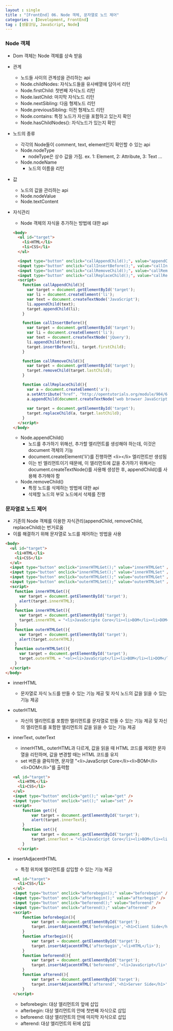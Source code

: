 ```yaml
---
layout : single
title : "[FrontEnd] 06. Node 객체, 문자열로 노드 제어"
categories : [Development, FrontEnd]
tag : [생활코딩, JavaScript, Node]
---
```

### Node 객체
* Dom 객체는 Node 객체를 상속 받음
* 관계
  * 노드들 사이의 관계성을 관리하는 api
  * Node.childNodes: 자식노드들을 유사배열에 담아서 리턴
  * Node.firstChild: 첫번째 자식노드 리턴
  * Node.lastChild: 마지막 자식노드 리턴
  * Node.nextSibling: 다음 형제노드 리턴
  * Node.previousSibling: 이전 형제노드 리턴
  * Node.contains: 특정 노드가 자신을 포함하고 있는지 확인
  * Node.hasChildNodes(): 자식노드가 있는지 확인
* 노드의 종류
  * 각각의 Node들이 comment, text, element인지 확인할 수 있는 api
  * Node.nodeType
    * nodeType은 상수 값을 가짐. ex. 1: Element, 2: Attribute, 3: Text ...
  * Node.nodeName
    * 노드의 이름을 리턴
* 값
  * 노드의 값을 관리하는 api
  * Node.nodeValue
  * Node.textContent
* 자식관리
  * Node 객체의 자식을 추가하는 방법에 대한 api
  
  ```html
  <body>
    <ul id="target">
      <li>HTML</li>
      <li>CSS</li>
    </ul>

    <input type="button" onclick="callAppendChild();", value="appendChild()">
    <input type="button" onclick="callInsertBefore();", value="callInsertBefore()">
    <input type="button" onclick="callRemoveChild();", value="callRemoveChild()">
    <input type="button" onclick="callReplaceChild();", value="callReplaceChild()">
    <script>
      function callAppendChild(){
        var target = document.getElementById('target');
        var li = document.createElement('li');
        var text = document.createTextNode('JavaScript');
        li.appendChild(text);
        target.appendChild(li);
      }

      function callInsertBefore(){
        var target = document.getElementById('target');
        var li = document.createElement('li');
        var text = document.createTextNode('jQuery');
        li.appendChild(text);
        target.insertBefore(li, target.firstChild);
      }

      function callRemoveChild(){
        var target = document.getElementById('target');
        target.removeChild(target.lastChild);
      }

      function callReplaceChild(){
        var a = document.createElement('a');
        a.setAttribute("href", "http://opentutorials.org/module/904/6701");
        a.appendChild(document.createTextNode('web browser JavaScript'));
        
        var target = document.getElementById('target');
        target.replaceChild(a, target.lastChild);
      }
    </script>
  </body>
  ```
  
  * Node.appendChild()
    * 노드를 추가하기 위해선, 추가할 엘리먼트를 생성해야 하는데, 이것은 document 객체의 기능
    * document.createElement('li')를 진행하면 \<li\>\<\/li\> 엘리먼트만 생성됨
    * 이는 빈 엘리먼트이기 때문에, 이 엘리먼트에 값을 추가하기 위해서는 document.createTextNode()를 사용해 생성한 후, appendChild()를 사용해 추가해야 함
  * Node.removeChild()
    * 특정 노드를 삭제하는 방법에 대한 api
    * 삭제할 노드의 부모 노드에서 삭제를 진행

### 문자열로 노드 제어
* 기존의 Node 객체를 이용한 자식관리(appendChild, removeChild, replaceChild)는 번거로움
* 이를 해결하기 위해 문자열로 노드를 제어하는 방법을 사용

```html
<body>
  <ul id="target">
    <li>HTML</li>
    <li>CSS</li>
  </ul>
  <input type="button" onclick="innerHTMLGet();" value="innerHTMLGet" />
  <input type="button" onclick="innerHTMLSet();" value="innerHTMLSet" />
  <input type="button" onclick="outerHTMLGet();" value="outerHTMLGet" />
  <input type="button" onclick="outerHTMLSet();" value="outerHTMLSet" />
  <script>
    function innerHTMLGet(){
      var target = document.getElementById('target');
      alert(target.innerHTML);
    }
    function innerHTMLSet(){
      var target = document.getElementById('target');
      target.innerHTML = "<li>JavaScripte Core</li><li>BOM</li><li>DOM</li>";
    }
    function outerHTMLGet(){
      var target = document.getElementById('target');
      alert(target.outerHTML);
    }
    function outerHTMLSet(){
      var target = document.getElementById('target');
      target.outerHTML = "<ol><li>JavaScript</li><li>BOM</li><li>DOM</li></ol>";
    }
  </script>
</body>
```
* innerHTML
  * 문자열로 자식 노드를 만들 수 있는 기능 제공 및 자식 노드의 값을 읽을 수 있는 기능 제공
* outerHTML
  * 자신의 엘리먼트를 포함한 엘리먼트를 문자열로 만들 수 있는 기능 제공 및 자신의 엘리먼트를 포함한 엘리먼트의 값을 읽을 수 있는 기능 제공
* innerText, outerText
  * innerHTML, outerHTML과 다르게, 값을 읽을 때 HTML 코드를 제외한 문자열을 리턴하며, 값을 변경할 때는 HTML 코드를 유지
  * set 버튼을 클릭하면, 문자열 "\<li\>JavaScript Core\</li\>\<li\>BOM\</li\>\<li\>DOM\</li\>"를 출력함
  
  ```html
  <ul id="target">
    <li>HTML</li>
    <li>CSS</li>
  </ul>
  <input type="button" onclick="get();" value="get" />
  <input type="button" onclick="set();" value="set" />
  <script>
      function get(){
          var target = document.getElementById('target');
          alert(target.innerText);
      }
      function set(){
          var target = document.getElementById('target');
          target.innerText = "<li>JavaScript Core</li><li>BOM</li><li>DOM</li>";
      }
    </script>
  ```

* insertAdjacentHTML
  * 특정 위치에 엘리먼트를 삽입할 수 있는 기능 제공
  
  ```html
  <ul id="target">
    <li>CSS</li>
  </ul>
  <input type="button" onclick="beforebegin();" value="beforebegin" />
  <input type="button" onclick="afterbegin();" value="afterbegin" />
  <input type="button" onclick="beforeend();" value="beforeend" />
  <input type="button" onclick="afterend();" value="afterend" />
  <script>
      function beforebegin(){
          var target = document.getElementById('target');
          target.insertAdjacentHTML('beforebegin','<h1>Client Side</h1>');
      }
      function afterbegin(){
          var target = document.getElementById('target');
          target.insertAdjacentHTML('afterbegin','<li>HTML</li>');
      }
      function beforeend(){
          var target = document.getElementById('target');
          target.insertAdjacentHTML('beforeend','<li>JavaScript</li>');
      }
      function afterend(){
          var target = document.getElementById('target');
          target.insertAdjacentHTML('afterend','<h1>Server Side</h1>');
      }
  </script>
  ```
  * beforebegin: 대상 엘리먼트의 앞에 삽입
  * afterbegin: 대상 엘리먼트의 안에 첫번째 자식으로 삽입
  * beforeend: 대상 엘리먼트의 안에 마지막 자식으로 삽입
  * afterend: 대상 엘리먼트의 뒤에 삽입